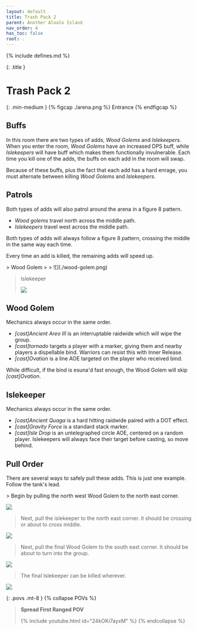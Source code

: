 ```yaml
---
layout: default
title: Trash Pack 2
parent: Another Aloalo Island
nav_order: 4
has_toc: false
root: .
---
```


{% include defines.md %}

{: .title }
# Trash Pack 2

{: .min-medium }
{% figcap ./arena.png %}
Entrance
{% endfigcap %}

## Buffs

In this room there are two types of adds, *Wood Golems* and *Islekeepers*. When
you enter the room, *Wood Golems* have an increased DPS buff, while *Islekeepers*
will have buff which makes them functionally invulnerable. Each time you kill
one of the adds, the buffs on each add in the room will swap.

Because of these buffs, plus the fact that each add has a hard enrage, you must
alternate between killing *Wood Golems* and *Islekeepers*.

## Patrols

Both types of adds will also patrol around the arena in a figure 8 pattern.

* *Wood golems* travel north across the middle path.
* *Islekeepers* travel west across the middle path.

Both types of adds will always follow a figure 8 pattern, crossing the middle
in the same way each time.

Every time an add is killed, the remaining adds will speed up.

<div class="timeline" markdown="1">
> Wood Golem
>
> ![](./wood-golem.png)

> Islekeeper
>
> ![](./islekeeper.png)
</div>

## Wood Golem

Mechanics always occur in the same order.

* *[cast]Ancient Areo III* is an interruptable raidwide which will wipe the group.
* *[cast]tornado* targets a player with a marker, giving them and nearby players
  a dispellable bind. Warriors can resist this with Inner Release.
* *[cast]Ovation* is a line AOE targeted on the player who received bind.

While difficult, if the bind is esuna'd fast enough, the Wood Golem will skip
*[cast]Ovation*.

## Islekeeper

Mechanics always occur in the same order.

* *[cast]Ancient Quaga* is a hard hitting raidwide paired with a DOT effect.
* *[cast]Gravity Force* is a standard stack marker.
* *[cast]Isle Drop* is an untelegraphed circle AOE, centered on a random player.
  Islekeepers will always face their target before casting, so move behind.

## Pull Order

There are several ways to safely pull these adds. This is just one example.
Follow the tank's lead.


<div class="mechanics" markdown="1">
> Begin by pulling the north west Wood Golem to the north east corner.

![](./timeline-1.png)


> Next, pull the islekeeper to the north east corner. it should be crossing or
> about to cross middle.

![](./timeline-2.png)


> Next, pull the final Wood Golem to the south east corner. It should be about
> to turn into the group.

![](./timeline-3.png)

> The final Islekeeper can be killed wherever.

![](./timeline-4.png)
</div>

{: .povs .mt-8 }
{% collapse POVs %}
> **Spread First Ranged POV**
>
> {% include youtube.html id="24kOKi7ayxM" %}
{% endcollapse %}
